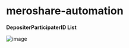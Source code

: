 # meroshare-automation

**DepositerParticipaterID List**

![image](https://github.com/laxman-chaudhary/meroshare-automation/assets/17145173/5fa9543b-ed84-457f-9d36-5afba0fc6def)
